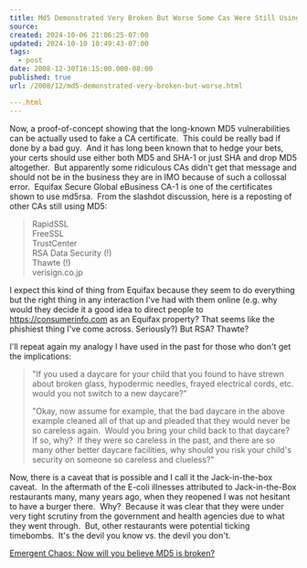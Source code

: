 ```yaml
---
title: Md5 Demonstrated Very Broken But Worse Some Cas Were Still Using It
source: 
created: 2024-10-06 21:06:25-07:00
updated: 2024-10-10 10:49:43-07:00
tags:
  - post
date: 2008-12-30T16:15:00.000-08:00
published: true
url: /2008/12/md5-demonstrated-very-broken-but-worse.html

---.html
---
```



Now, a proof-of-concept showing that the long-known MD5 vulnerabilities can be actually used to fake a CA certificate.  This could be really bad if done by a bad guy.  And it has long been known that to hedge your bets, your certs should use either both MD5 and SHA-1 or just SHA and drop MD5 altogether.  But apparently some ridiculous CAs didn't get that message and should not be in the business they are in IMO because of such a collossal error.  Equifax Secure Global eBusiness CA-1 is one of the certificates shown to use md5rsa.  From the slashdot discussion, here is a reposting of other CAs still using MD5:  

> RapidSSL  
> FreeSSL  
> TrustCenter  
> RSA Data Security (!)  
> Thawte (!)  
> verisign.co.jp

I expect this kind of thing from Equifax because they seem to do everything but the right thing in any interaction I've had with them online (e.g. why would they decide it a good idea to direct people to https://consumerinfo.com as an Equifax property? That seems like the phishiest thing I've come across. Seriously?) But RSA? Thawte?  
  
I'll repeat again my analogy I have used in the past for those who don't get the implications:  

> "If you used a daycare for your child that you found to have strewn about broken glass, hypodermic needles, frayed electrical cords, etc. would you not switch to a new daycare?"  
>   
> "Okay, now assume for example, that the bad daycare in the above example cleaned all of that up and pleaded that they would never be so careless again.  Would you bring your child back to that daycare?  If so, why?  If they were so careless in the past, and there are so many other better daycare facilities, why should you risk your child's security on someone so careless and clueless?"

Now, there is a caveat that is possible and I call it the Jack-in-the-box caveat.  In the aftermath of the E-coli illnesses attributed to Jack-in-the-Box restaurants many, many years ago, when they reopened I was not hesitant to have a burger there.  Why?  Because it was clear that they were under very tight scrutiny from the government and health agencies due to what they went through.  But, other restaurants were potential ticking timebombs.  It's the devil you know vs. the devil you don't.  
  
[Emergent Chaos: Now will you believe MD5 is broken?](https://www.emergentchaos.com/archives/2008/12/now_will_you_believe_md5.html)